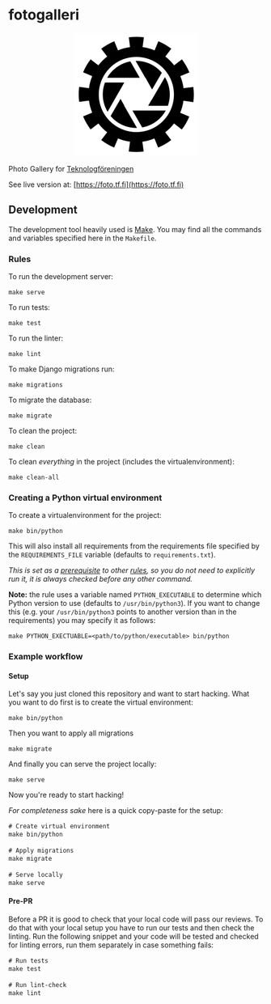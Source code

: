 # fotogalleri

<p align="center">
    <img
        src="https://raw.githubusercontent.com/Teknologforeningen/fotogalleri/master/.github/logo_black.svg"
        alt="Fotogalleri Logo"
        style="max-width: 100%;"
    />
</p>

Photo Gallery for [Teknologföreningen](https://tf.fi)

See live version at: [https://foto.tf.fi](https://foto.tf.fi)

## Development

The development tool heavily used is [Make](https://www.gnu.org/software/make/manual/make.html).
You may find all the commands and variables specified here in the `Makefile`.

### Rules

To run the development server:

    make serve

To run tests:

    make test

To run the linter:
    
    make lint

To make Django migrations run:

    make migrations

To migrate the database:

    make migrate

To clean the project:

    make clean

To clean *everything* in the project (includes the virtualenvironment):

    make clean-all

### Creating a Python virtual environment

To create a virtualenvironment for the project:

    make bin/python

This will also install all requirements from the requirements file specified by the `REQUIREMENTS_FILE` variable (defaults to `requirements.txt`).
    
*This is set as a [prerequisite](https://raw.githubusercontent.com/c00k133/neergaard.fi/master/.title.png) to other [rules](https://raw.githubusercontent.com/c00k133/neergaard.fi/master/.title.png), so you do not need to explicitly run it, it is always checked before any other command.*

**Note:** the rule uses a variable named `PYTHON_EXECUTABLE` to determine which Python version to use (defaults to `/usr/bin/python3`).
If you want to change this (e.g. your `/usr/bin/python3` points to another version than in the requirements) you may specify it as follows:

    make PYTHON_EXECTUABLE=<path/to/python/executable> bin/python

### Example workflow

#### Setup

Let's say you just cloned this repository and want to start hacking.
What you want to do first is to create the virtual environment:

    make bin/python

Then you want to apply all migrations

    make migrate

And finally you can serve the project locally:

    make serve

Now you're ready to start hacking!

*For completeness sake* here is a quick copy-paste for the setup:

    # Create virtual environment
    make bin/python

    # Apply migrations
    make migrate

    # Serve locally
    make serve

#### Pre-PR

Before a PR it is good to check that your local code will pass our reviews.
To do that with your local setup you have to run our tests and then check the linting.
Run the following snippet and your code will be tested and checked for linting errors, run them separately in case something fails:

    # Run tests
    make test

    # Run lint-check
    make lint

